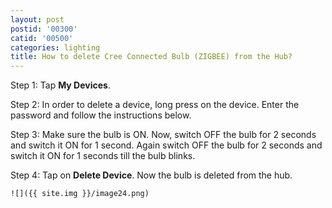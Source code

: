 ```yaml
---
layout: post
postid: '00300'
catid: '00500'
categories: lighting
title: How to delete Cree Connected Bulb (ZIGBEE) from the Hub?
---
```


Step 1: Tap **My Devices**.

Step 2: In order to delete a device, long press on the device. Enter the password and follow the instructions below.

Step 3: Make sure the bulb is ON. Now, switch OFF the bulb for 2 seconds and switch it ON for 1 second. Again switch OFF the bulb for 2 seconds and switch it ON for 1 seconds till the bulb blinks.

Step 4: Tap on **Delete Device**. Now the bulb is deleted from the hub.

    ![]({{ site.img }}/image24.png)